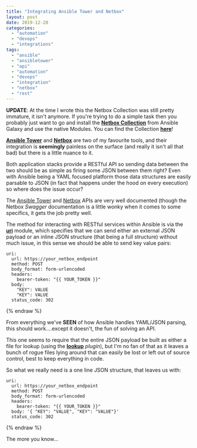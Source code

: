 ```yaml
---
title: "Integrating Ansible Tower and Netbox"
layout: post
date: 2019-12-20
categories: 
  - "automation"
  - "devops"
  - "integrations"
tags: 
  - "ansible"
  - "ansibletower"
  - "api"
  - "automation"
  - "devops"
  - "integration"
  - "netbox"
  - "rest"
---
```


**UPDATE**: At the time I wrote this the Netbox Collection was still pretty immature, it isn't anymore. If you're trying to do a simple task then you probably just want to go and install the **[Netbox Collection](https://galaxy.ansible.com/netbox/netbox)** from Ansible Galaxy and use the native Modules. You can find the Collection **[here](https://galaxy.ansible.com/netbox/netbox)**!

[**Ansible Tower**](https://www.ansible.com/products/tower) and [**Netbox**](https://netbox.readthedocs.io/en/stable/) are two of my favourite tools, and their integration is **seemingly** painless on the surface (and really it isn't all that bad) but there is a little nuance to it.

Both application stacks provide a RESTful API so sending data between the two should be as simple as firing some JSON between them right? Even with Ansible being a YAML focused platform those data structures are easily parsable to JSON (in fact that happens under the hood on every execution) so where does the issue occur?

The [Ansible Tower](https://docs.ansible.com/ansible-tower/latest/html/towerapi/index.html) and [Netbox](https://netbox.readthedocs.io/en/stable/api/overview/) APIs are very well documented (though the Netbox _Swagger_ documentation is a little wonky when it comes to some specifics, it gets the job pretty well.

The method for interacting with RESTful services within Ansible is via the [**uri**](https://docs.ansible.com/ansible/latest/modules/uri_module.html) module, which specifies that we can send either an external JSON payload or an inline JSON structure (that being a full structure) without much issue, in this sense we should be able to send key value pairs:

```yaml{% raw %}
uri:
  url: https://your_netbox_endpoint
  method: POST
  body_format: form-urlencoded
  headers:
    bearer-token: "{{ YOUR_TOKEN }}"
  body:
    "KEY": VALUE
    "KEY": VALUE
  status_code: 302
```
{% endraw %}

From everything we've **SEEN** of how Ansible handles YAML/JSON parsing, this should work....except it doesn't, the fun of solving an API.

This one seems to require that the entire JSON payload be built as either a file for lookup (using the [**lookup**](https://docs.ansible.com/ansible/latest/plugins/lookup.html) _plugin_), but I'm no fan of that as it leaves a bunch of rogue files lying around that can easily be lost or left out of source control, best to keep everything in code.

So what we really need is a one line JSON structure, that leaves us with:

```yaml{% raw %}
uri:
  url: https://your_netbox_endpoint
  method: POST
  body_format: form-urlencoded
  headers:
    bearer-token: "{{ YOUR_TOKEN }}"
  body: '{ "KEY": "VALUE", "KEY": "VALUE"}'
  status_code: 302
```
{% endraw %}

The more you know...
